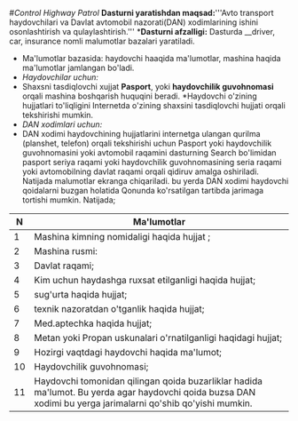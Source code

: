 #*Control Highway Patrol*
__Dasturni yaratishdan maqsad:__'''Avto transport haydovchilari va Davlat avtomobil nazorati(DAN)
xodimlarining ishini osonlashtirish va qulaylashtirish.'''
*__Dasturni afzalligi:__
   Dasturda __driver, car, insurance nomli malumotlar bazalari yaratiladi.
 *  Ma'lumotlar bazasida: haydovchi haaqida ma'lumotlar, mashina haqida ma'lumotlar jamlangan bo'ladi.
 * _Haydovchilar uchun:_
 * Shaxsni tasdiqlovchi xujjat **Pasport**, yoki **haydovchilik guvohnomasi** orqali mashina boshqarish huquqini beradi.
    *Haydovchi o'zining hujjatlari to'liqligini Internetda o'zining shaxsini tasdiqlovchi hujjati orqali tekshirishi mumkin.
 * _DAN xodimlari uchun:_
*  DAN xodimi haydovchining hujjatlarini internetga ulangan qurilma (planshet, telefon)  orqali  tekshirishi uchun Pasport yoki haydovchilik guvohnomasini yoki
 avtomobil raqamini dasturning Search bo'limidan pasport seriya raqami yoki haydovchilik guvohnomasining
  seria raqami yoki avtomobilning davlat raqami orqali qidiruv amalga oshiriladi. Natijada malumotlar ekranga chiqariladi.
  bu yerda DAN xodimi haydovchi qoidalarni buzgan holatida Qonunda ko'rsatilgan tartibda jarimaga tortishi mumkin.
  Natijada;

  N | Ma'lumotlar
  ----------- | -----------
  1 | Mashina kimning nomidaligi haqida hujjat ;
  2 | Mashina rusmi:
  3 | Davlat raqami;
  4 | Kim uchun haydashga ruxsat etilganligi haqida hujjat;
  5 | sug'urta haqida hujjat;
  6 | texnik nazoratdan o'tganlik haqida hujjat;
  7 | Med.aptechka haqida hujjat;
  8 | Metan yoki Propan uskunalari o'rnatilganligi haqidagi hujjat;
  9 | Hozirgi vaqtdagi haydovchi haqida ma'lumot;
  10 | Haydovchilik guvohnomasi;
  11 | Haydovchi tomonidan qilingan qoida buzarliklar hadida ma'lumot. Bu yerda agar haydovchi qoida buzsa DAN xodimi bu yerga jarimalarni qo'shib qo'yishi mumkin.


